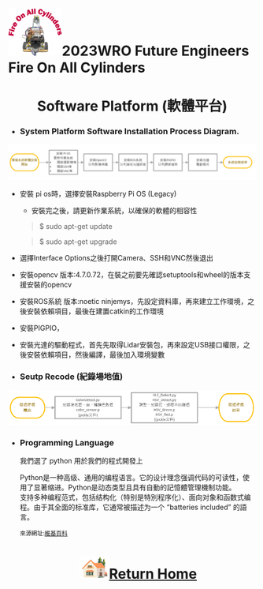 ![LOGO](../../other/img/logo.png)2023WRO Future Engineers Fire On All Cylinders  
=====
# <div align="center">Software Platform (軟體平台)</div> 
- ### System Platform Software Installation Process Diagram.
![images](./img/software_setup.png)  
- 安裝 pi os時，選擇安裝Raspberry Pi OS (Legacy)   
   - 安裝完之後，請更新作業系統，以確保的軟體的相容性
   > $ sudo apt-get update  
   
   > $ sudo apt-get upgrade   

- 選擇Interface Options之後打開Camera、SSH和VNC然後退出    

- 安裝opencv 版本:4.7.0.72，在裝之前要先確認setuptools和wheel的版本支援安裝的opencv  

- 安裝ROS系統 版本:noetic ninjemys，先設定資料庫，再來建立工作環境，之後安裝依賴項目，最後在建置catkin的工作環境  

- 安裝PIGPIO，

- 安裝光達的驅動程式，首先先取得Lidar安裝包，再來設定USB接口權限，之後安裝依賴項目，然後編譯，最後加入環境變數

- ### Seutp Recode (紀錄場地值)
![images](./img/setup_recode.png)  
- ### Programming Language
   我們選了 python 用於我們的程式開發上  
      
   Python是一种高级、通用的编程语言。它的设计理念强调代码的可读性，使用了显著缩进。Python是动态类型且具有自動的記憶體管理機制功能。  
   支持多种编程范式，包括结构化（特别是特別程序化）、面向对象和函数式编程。由于其全面的标准库，它通常被描述为一个 “batteries included” 的語言。  
   
   <small>來源網址:[維基百科](https://zh.wikipedia.org/zh-tw/Python)</small>

  # <div align="center">![HOME](../../other/img/Home.png)[Return Home](../../)</div>  
